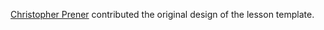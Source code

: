 [Christopher Prener](https://chris-prener.github.io) contributed the original design of the lesson template.
